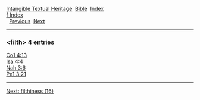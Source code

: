 [Intangible Textual Heritage](../../index)  [Bible](../index) 
[Index](index)   
[f Index](_f_)  
  [Previous](c04235)  [Next](c04237) 

------------------------------------------------------------------------

### &lt;filth&gt; 4 entries

[Co1 4:13](../kjv/co1004.htm#013)  
[Isa 4:4](../kjv/isa004.htm#004)  
[Nah 3:6](../kjv/nah003.htm#006)  
[Pe1 3:21](../kjv/pe1003.htm#021)  

------------------------------------------------------------------------

[Next: filthiness (16)](c04237)
